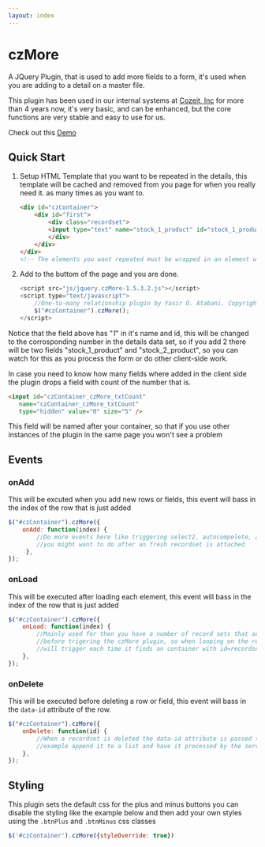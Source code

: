 ```yaml
---
layout: index
---
```

czMore
======

A JQuery Plugin, that is used to add more fields to a form, it's used when you are adding to a detail on a master file.

This plugin has been used in our internal systems at [Cozeit, Inc](http://cozeit.com) for more than 4 years now, it's very basic, and can be enhanced, but the core functions are very stable and easy to use for us.

Check out this [Demo](http://cozeit.com/czMore/example.html)

## Quick Start

1. Setup HTML Template that you want to be repeated in the details, this template will be cached and removed from you page for when you really need it. as many times as you want to.

	```html
	<div id="czContainer">
		<div id="first">
			<div class="recordset">
			<input type="text" name="stock_1_product" id="stock_1_product" />
			</div>
		</div>
	</div>
	<!-- The elements you want repeated must be wrapped in an element with id="recordset" -->
	```

2. Add to the buttom of the page and you are done.

	```javascript
	<script src="js/jquery.czMore-1.5.3.2.js"></script>
	<script type="text/javascript">
		//One-to-many relationship plugin by Yasir O. Atabani. Copyrights Reserved.
		$("#czContainer").czMore();
	</script>
	```


Notice that the field above has "_1_" in it's name and id, this will be changed to the corrosponding number in the details data set, so if you add 2 there will be two fields "stock_1_product" and "stock_2_product", so you can watch for this as you process the form or do other client-side work.

In case you need to know how many fields where added in the client side the plugin drops a field with count of the number that is.

```html
<input id="czContainer_czMore_txtCount"
   name="czContainer_czMore_txtCount"
   type="hidden" value="0" size="5" />
```

This field will be named after your container, so that if you use other instances of the plugin in the same page you won't see a problem

## Events

### onAdd
  This will be excuted when you add new rows or fields, this event will bass in the index of the row that is just added
  
```javascript  
$("#czContainer").czMore({
	onAdd: function(index) {
		//Do more events here like triggering select2, autocompelete, and/or any more things,
		//you might want to do after an fresh recordset is attached
	 },
});
```
### onLoad
  This will be executed after loading each element, this event will bass in the index of the row that is just added

```javascript  
$("#czContainer").czMore({
	onLoad: function(index) {
		//Mainly used for then you have a number of record sets that are passed/loaded into html
		//before trigering the czMore plugin, so when looping on the recordsets this evenT
		//will trigger each time it finds an container with id=recordset
	},
});
```
### onDelete
  This will be executed before deleting a row or field, this event will bass in the `data-id` attribute of the row.
  
```javascript  
$("#czContainer").czMore({
	onDelete: function(id) {
		//When a recordset is deleted the data-id attribute is passed to this funciton so you can for 
		//example append it to a list and have it processed by the server after the records are saved
	},
});
```

## Styling
  This plugin sets the default css for the plus and minus buttons you can disable
  the styling like the example below and  then add your own styles using the
`.btnPlus` and `.btnMinus` css classes

```javascript
$('#czContainer').czMore({styleOverride: true})
```
